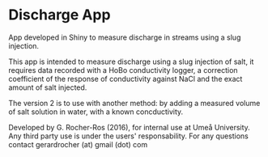 # Discharge App
App developed in Shiny to measure discharge in streams using a slug injection. 

This app is intended to measure discharge using a slug injection of salt, it requires data recorded with a HoBo conductivity logger, a correction coefficient of the response of conductivity against NaCl and the exact amount of salt injected.

The version 2 is to use with another method: by adding a measured volume of salt solution in water, with a known concductivity.

Developed by G. Rocher-Ros (2016),  for internal use at Umeå University. 
Any third party use is under the users' responsability. For any questions contact gerardrocher (at) gmail (dot) com
